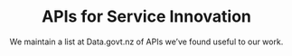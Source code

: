 ---
agency: Service Innovation Lab
title: APIs for Service Innovation
subtitle: We maintain a list at Data.govt.nz of APIs we’ve found useful to our work.
permalink: 
excerpt: We maintain a list at Data.govt.nz of APIs we’ve found useful to our work.
image: /assets/img/projects/
image_accessibility: 
image_icon: 
tag: API
expiration_date:
redirect_to: https://www.data.govt.nz/
project_url: "[]()"
resources:
quote:
---